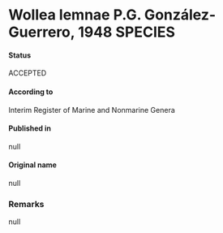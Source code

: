 # Wollea lemnae P.G. González-Guerrero, 1948 SPECIES

#### Status
ACCEPTED

#### According to
Interim Register of Marine and Nonmarine Genera

#### Published in
null

#### Original name
null

### Remarks
null